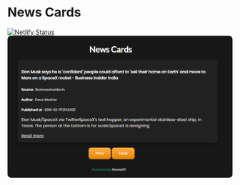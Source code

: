 # News Cards
[![Netlify Status](https://api.netlify.com/api/v1/badges/12221436-179d-4843-b4ba-a774ff27cb60/deploy-status)](https://app.netlify.com/sites/nc-1/deploys)
![](ss.PNG)
